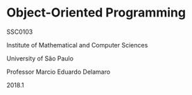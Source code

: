 # Object-Oriented Programming
SSC0103

Institute of Mathematical and Computer Sciences

University of São Paulo

Professor Marcio Eduardo Delamaro

2018.1
